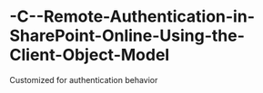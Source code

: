 # -C--Remote-Authentication-in-SharePoint-Online-Using-the-Client-Object-Model
Customized for authentication behavior
